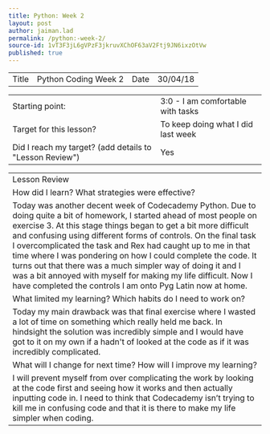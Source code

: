 ```yaml
---
title: Python: Week 2
layout: post
author: jaiman.lad
permalink: /python:-week-2/
source-id: 1vT3F3jL6gVPzF3jkruvXChOF63aV2Ftj9JN6ixzOtVw
published: true
---
```

<table>
  <tr>
    <td>Title</td>
    <td>Python Coding Week 2</td>
    <td>Date</td>
    <td>30/04/18</td>
  </tr>
</table>


<table>
  <tr>
    <td>Starting point:</td>
    <td>3:0 - I am comfortable with tasks</td>
  </tr>
  <tr>
    <td>Target for this lesson?</td>
    <td>To keep doing what I did last week</td>
  </tr>
  <tr>
    <td>Did I reach my target? 
(add details to "Lesson Review")</td>
    <td> Yes</td>
  </tr>
</table>


<table>
  <tr>
    <td>Lesson Review</td>
  </tr>
  <tr>
    <td>How did I learn? What strategies were effective? </td>
  </tr>
  <tr>
    <td>Today was another decent week of Codecademy Python. Due to doing quite a bit of homework, I started ahead of most people on exercise 3. At this stage things began to get a bit more difficult and confusing using different forms of controls. On the final task I overcomplicated the task and Rex had caught up to me in that time where I was pondering on how I could complete the code. It turns out that there was a much simpler way of doing it and I was a bit annoyed with myself for making my life difficult. Now I have completed the controls I am onto Pyg Latin now at home.</td>
  </tr>
  <tr>
    <td>What limited my learning? Which habits do I need to work on? </td>
  </tr>
  <tr>
    <td>Today my main drawback was that final exercise where I wasted a lot of time on something which really held me back. In hindsight the solution was incredibly simple and I would have got to it on my own if a hadn't of looked at the code as if it was incredibly complicated.</td>
  </tr>
  <tr>
    <td>What will I change for next time? How will I improve my learning?</td>
  </tr>
  <tr>
    <td>I will prevent myself from over complicating the work by looking at the code first and seeing how it works and then actually inputting code in. I need to think that Codecademy isn’t trying to kill me in confusing code and that it is there to make my life simpler when coding.</td>
  </tr>
</table>


